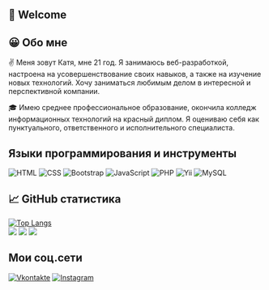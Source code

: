 ## :raising_hand: Welcome

## :grinning: Обо мне
:v: Меня зовут Катя, мне 21 год. Я занимаюсь веб-разработкой, настроена на усовершенствование своих навыков, а также на изучение новых технологий. Хочу заниматься любимым делом в интересной и перспективной компании.

:mortar_board: Имею среднее профессиональное образование, окончила колледж информационных технологий на красный диплом. Я оцениваю себя как пунктуального, ответственного и исполнительного специалиста.

## Языки программирования и инструменты
![HTML](https://img.shields.io/badge/-HTML-orange?style=for-the-badge&logo=HTML5&labelColor=FFF6E8)
![CSS](https://img.shields.io/badge/-CSS-1572B5?style=for-the-badge&logo=CSS3&labelColor=EAEBFE&logoColor=1572B5)
![Bootstrap](https://img.shields.io/badge/-Bootstrap-800080?style=for-the-badge&logo=Bootstrap&labelColor=F4E7F4&logoColor=800080)
![JavaScript](https://img.shields.io/badge/-JavaScript-F7DF1E?style=for-the-badge&logo=JavaScript&labelColor=FFFDF1&logoColor=F7DF1E)
![PHP](https://img.shields.io/badge/-PHP-777BB4?style=for-the-badge&logo=PHP&labelColor=F0F1FA&logoColor=777BB4)
![Yii](https://img.shields.io/badge/-Yii-blue?style=for-the-badge&logo=Framework7&labelColor=F8F8FF&logoColor=blue)
![MySQL](https://img.shields.io/badge/-MySQL-4479A1?style=for-the-badge&logo=MySQL&labelColor=EFF8FF&logoColor=4479A1)

## :chart_with_upwards_trend: GitHub статистика
[![Top Langs](https://github-readme-stats.vercel.app/api/top-langs/?username=ketrindorofeeva)](https://github.com/ketrindorofeeva/github-readme-stats)  
![](https://github-profile-summary-cards.vercel.app/api/cards/profile-details?username=ketrindorofeeva&theme=github)
![](https://github-profile-summary-cards.vercel.app/api/cards/most-commit-language?username=ketrindorofeeva&theme=github)
![](https://github-profile-summary-cards.vercel.app/api/cards/repos-per-language?username=ketrindorofeeva&theme=github)

## Мои соц.сети
[![Vkontakte](https://img.shields.io/badge/-VK-0077FF?style=for-the-badge&logo=VK&labelColor=E7F2FE&logoColor=0077FF)](https://vk.com/kdorf7)
[![Instagram](https://img.shields.io/badge/-Instagram-E4405F?style=for-the-badge&logo=Instagram&labelColor=FFF9FA&logoColor=E4405F)](https://www.instagram.com/kdorf7)
